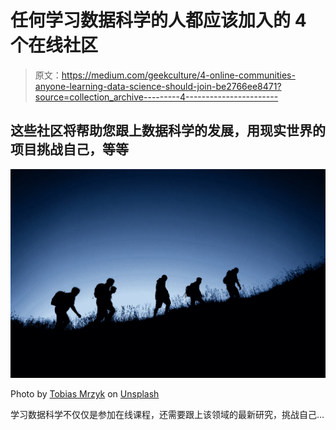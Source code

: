 # 任何学习数据科学的人都应该加入的 4 个在线社区

> 原文：<https://medium.com/geekculture/4-online-communities-anyone-learning-data-science-should-join-be2766ee8471?source=collection_archive---------4----------------------->

## 这些社区将帮助您跟上数据科学的发展，用现实世界的项目挑战自己，等等

![](img/c7d52b2a589002f4e70d541d71d8e2c4.png)

Photo by [Tobias Mrzyk](https://unsplash.com/@tobiasmrzyk) on [Unsplash](https://unsplash.com/photos/iuqmGmst5Po)

学习数据科学不仅仅是参加在线课程，还需要跟上该领域的最新研究，挑战自己…